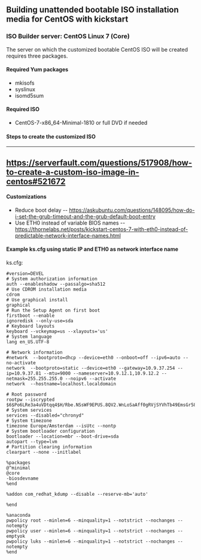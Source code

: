 ## Building unattended bootable ISO installation media for CentOS with kickstart

### ISO Builder server: CentOS Linux 7 (Core)

The server on which the customized bootable CentOS ISO will be created requires three packages.

#### Required Yum packages
- mkisofs
- syslinux
- isomd5sum

#### Required ISO 
- CentOS-7-x86_64-Minimal-1810 or full DVD if needed

#### Steps to create the customized ISO

----
https://serverfault.com/questions/517908/how-to-create-a-custom-iso-image-in-centos#521672
----

#### Customizations 

- Reduce boot delay
-- https://askubuntu.com/questions/148095/how-do-i-set-the-grub-timeout-and-the-grub-default-boot-entry
- Use ETH0 instead of variable BIOS names
-- https://thornelabs.net/posts/kickstart-centos-7-with-eth0-instead-of-predictable-network-interface-names.html

#### Example ks.cfg using static IP and ETH0 as network interface name

ks.cfg:
```
#version=DEVEL
# System authorization information
auth --enableshadow --passalgo=sha512
# Use CDROM installation media
cdrom
# Use graphical install
graphical
# Run the Setup Agent on first boot
firstboot --enable
ignoredisk --only-use=sda
# Keyboard layouts
keyboard --vckeymap=us --xlayouts='us'
# System language
lang en_US.UTF-8

# Network information
#network  --bootproto=dhcp --device=eth0 --onboot=off --ipv6=auto --no-activate
network  --bootproto=static --device=eth0 --gateway=10.9.37.254 --ip=10.9.37.81 --mtu=9000 --nameserver=10.9.12.1,10.9.12.2 --netmask=255.255.255.0 --noipv6 --activate
network  --hostname=localhost.localdomain

# Root password
rootpw --iscrypted $6$Po6LRe3a4uVDtqq4$H/Rbe.NSsWF9EPUS.8QV2.WnLoSaAff0gRVjSYVhTb49EmsGr58KB45gscnSt8lyQJKjShrskba5KEvkybzNg/
# System services
services --disabled="chronyd"
# System timezone
timezone Europe/Amsterdam --isUtc --nontp
# System bootloader configuration
bootloader --location=mbr --boot-drive=sda
autopart --type=lvm
# Partition clearing information
clearpart --none --initlabel

%packages
@^minimal
@core
-biosdevname
%end

%addon com_redhat_kdump --disable --reserve-mb='auto'

%end

%anaconda
pwpolicy root --minlen=6 --minquality=1 --notstrict --nochanges --notempty
pwpolicy user --minlen=6 --minquality=1 --notstrict --nochanges --emptyok
pwpolicy luks --minlen=6 --minquality=1 --notstrict --nochanges --notempty
%end
```
